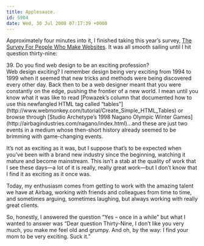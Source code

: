 ```yaml
---
title: Applesauce.
id: 5904
date: Wed, 30 Jul 2008 07:17:39 +0000
---
```


Approximately four minutes into it, I finished taking this year’s survey, [The Survey For People Who Make Websites](http://www.alistapart.com/articles/survey2008). It was all smooth sailing until I hit question thirty-nine:



<div class="quote">39. Do you find web design to be an exciting profession?</div>Web design exciting? I remember design being very exciting from 1994 to 1999 when it seemed that new tricks and methods were being discovered every other day. Back then to be a web designer meant that you were constantly on the edge, pushing the frontier of a new world. I mean until you know what it was like to read [Powazek’s column that documented how to use this newfangled <span class="caps">HTML</span> tag called “tables”](http://www.webmonkey.com/tutorial/Create_Simple_HTML_Tables) or browse through [Studio Archetype’s 1998 Nagano Olympic Winter Games](http://airbagindustries.com/nagano/index.html)…and these are just two events in a medium whose then-short history already seemed to be brimming with game-changing events.  

It’s not as exciting as it was, but I suppose that’s to be expected when you’ve been with a brand new industry since the beginning, watching it mature and become mainstream. This isn’t a stab at the quality of work that I see these days—a lot of it is really, really great work—but I don’t know that I find it as exciting as it once was.  

Today, my enthusiasm comes from getting to work with the amazing talent we have at Airbag, working with friends and colleagues from time to time, and sometimes arguing, sometimes laughing, but always working with really great clients.  

So, honestly, I answered the question “Yes – once in a while” but what I wanted to answer was “Dear question Thirty-Nine, I don’t like you very much, you make me feel old and grumpy. And oh, by the way: I find your mom to be very exciting. Suck it.”





